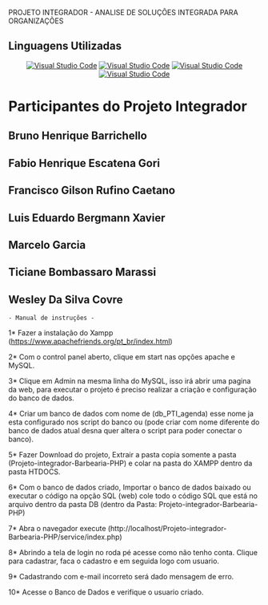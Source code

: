 
PROJETO INTEGRADOR - ANALISE DE SOLUÇÕES INTEGRADA PARA ORGANIZAÇÕES 


## Linguagens Utilizadas

<div align="center" dir="auto">
 <a target="_blank" rel="noopener noreferrer nofollow" href="https://img.shields.io/badge/PHP-777BB4?style=for-the-badge&logo=php&logoColor=white"><img alt="Visual Studio Code" src="https://img.shields.io/badge/HTML5-E34F26?style=for-the-badge&logo=html5&logoColor=white" data-canonical-src="https://img.shields.io/badge/PHP-777BB4?style=for-the-badge&logo=php&logoColor=white" style="max-width: 100%;"></a>   <a target="_blank" rel="noopener noreferrer nofollow" href="https://img.shields.io/badge/PHP-777BB4?style=for-the-badge&logo=php&logoColor=white"><img alt="Visual Studio Code" src="https://img.shields.io/badge/CSS3-1572B6?style=for-the-badge&logo=css3&logoColor=white" data-canonical-src="https://img.shields.io/badge/PHP-777BB4?style=for-the-badge&logo=php&logoColor=white" style="max-width: 100%;"></a>  <a target="_blank" rel="noopener noreferrer nofollow" href="https://img.shields.io/badge/PHP-777BB4?style=for-the-badge&logo=php&logoColor=white"><img alt="Visual Studio Code" src="https://img.shields.io/badge/PHP-777BB4?style=for-the-badge&logo=php&logoColor=white" data-canonical-src="https://img.shields.io/badge/PHP-777BB4?style=for-the-badge&logo=php&logoColor=white" style="max-width: 100%;"></a> <a target="_blank" rel="noopener noreferrer nofollow" href="https://img.shields.io/badge/PHP-777BB4?style=for-the-badge&logo=php&logoColor=white"><img alt="Visual Studio Code" src="https://img.shields.io/badge/CSS3-1572B6?style=for-the-badge&logo=css3&logoColor=white](https://img.shields.io/badge/JAVASCRPIT-orange?style=for-the-badge&logo=javascript&logoColor-orange)" data-canonical-src="https://img.shields.io/badge/PHP-777BB4?style=for-the-badge&logo=php&logoColor=white" style="max-width: 100%;"></a> </div>

# Participantes do Projeto Integrador 
## Bruno Henrique Barrichello
## Fabio Henrique Escatena Gori
## Francisco Gilson Rufino Caetano
## Luis Eduardo Bergmann Xavier
## Marcelo Garcia
## Ticiane Bombassaro Marassi
## Wesley Da Silva Covre

    - Manual de instruções -  

1* Fazer a instalação do Xampp (https://www.apachefriends.org/pt_br/index.html) 

2* Com o control panel aberto, clique em start nas opções apache e MySQL. 

3* Clique em Admin na mesma linha do MySQL, isso irá abrir uma pagina da web, para executar o projeto é preciso realizar a criação e configuração do banco de dados.

4* Criar um banco de dados com nome de (db_PTI_agenda) esse nome ja esta configurado nos script do banco ou (pode criar com nome diferente do banco de dados atual desna quer altera o script para poder conectar o banco).

5* Fazer Download do projeto, Extrair a pasta copia somente a pasta (Projeto-integrador-Barbearia-PHP) e colar na pasta do XAMPP dentro da pasta HTDOCS.

6* Com o banco de dados criado, Importar o banco de dados baixado ou executar o código na opção SQL (web) cole todo o código SQL que está no arquivo dentro da pasta DB (dentro da Pasta: Projeto-integrador-Barbearia-PHP)

7* Abra o navegador execute (http://localhost/Projeto-integrador-Barbearia-PHP/service/index.php)

8* Abrindo a tela de login no roda pé acesse como não tenho conta. Clique para cadastrar, faca o cadastro e em seguida logo com usuario.

9* Cadastrando com e-mail incorreto será dado mensagem de erro.

10* Acesse o Banco de Dados e verifique o usuario criado.
